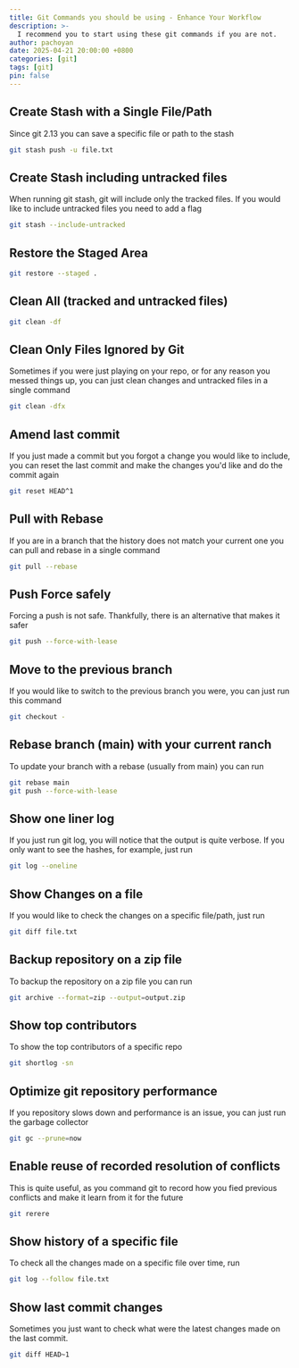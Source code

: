 ```yaml
---
title: Git Commands you should be using - Enhance Your Workflow
description: >-
  I recommend you to start using these git commands if you are not.
author: pachoyan
date: 2025-04-21 20:00:00 +0800
categories: [git]
tags: [git]
pin: false
---
```


## Create Stash with a Single File/Path

Since git 2.13 you can save a specific file or path to the stash

```bash
git stash push -u file.txt
```

## Create Stash including untracked files

When running git stash, git will include only the tracked files. If you would like to include untracked files you need to add a flag

```bash
git stash --include-untracked 
```

## Restore the Staged Area

```bash
git restore --staged .
```

## Clean All (tracked and untracked files)

```bash
git clean -df
```

## Clean Only Files Ignored by Git

Sometimes if you were just playing on your repo, or for any reason you messed things up, you can just clean changes and untracked files in a single command

```bash
git clean -dfx
```

## Amend last commit

If you just made a commit but you forgot a change you would like to include, you can reset the last commit and make the changes you'd like and do the commit again

```bash
git reset HEAD^1
```

## Pull with Rebase

If you are in a branch that the history does not match your current one you can pull and rebase in a single command

```bash
git pull --rebase
```

## Push Force safely

Forcing a push is not safe. Thankfully, there is an alternative that makes it safer

```bash
git push --force-with-lease
```

## Move to the previous branch

If you would like to switch to the previous branch you were, you can just run this command

```bash
git checkout -
```

## Rebase branch (main) with your current ranch

To update your branch with a rebase (usually from main) you can run

```bash
git rebase main
git push --force-with-lease
```

## Show one liner log

If you just run git log, you will notice that the output is quite verbose. If you only want to see the hashes, for example, just run

```bash
git log --oneline
```

## Show Changes on a file

If you would like to check the changes on a specific file/path, just run

```bash
git diff file.txt
```

## Backup repository on a zip file

To backup the repository on a zip file you can run

```bash
git archive --format=zip --output=output.zip
```

## Show top contributors

To show the top contributors of a specific repo

```bash
git shortlog -sn
```

## Optimize git repository performance

If you repository slows down and performance is an issue, you can just run the garbage collector

```bash
git gc --prune=now
```

## Enable reuse of recorded resolution of conflicts

This is quite useful, as you command git to record how you fied previous conflicts and make it learn from it for the future

```bash
git rerere
```

## Show history of a specific file

To check all the changes made on a specific file over time, run

```bash
git log --follow file.txt
```

## Show last commit changes

Sometimes you just want to check what were the latest changes made on the last commit.

```bash
git diff HEAD~1
```
